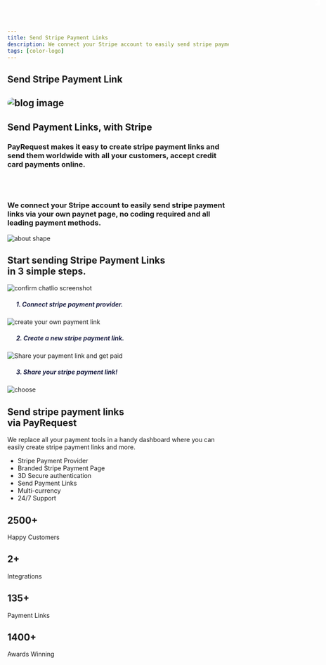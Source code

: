 ```yaml
---
title: Send Stripe Payment Links
description: We connect your Stripe account to easily send stripe payment links.
tags: [color-logo]
---
```



<section class="breadcrumb-area">
         <div class="breadcrumb-shape"></div>
         <div class="container">
            <div class="row">
               <div class="col-lg-12">
                  <div class="breadcrumb-inn">
                     <div class="section-title wow fadeInUp" data-wow-duration="1s" data-wow-delay="0.3s" style="visibility: visible; animation-duration: 1s; animation-delay: 0.3s; animation-name: fadeInUp;">
                       <h2>Send Stripe <span>Payment Link</span></h2>
                     </div>
                  </div>
               </div>
            </div>
         </div>
</section>



<section class="about-page-section section_100">
         <div class="container">
            <div class="row">
               <div class="col-lg-12">
                  
</div>
            </div>
            <div class="row align-items-center">
               <div class="col-lg-5 lg-1">
                  <div class="about-page-left wow fadeInLeft" data-wow-duration="1s" data-wow-delay="0.5s" style="visibility: visible; animation-duration: 1s; animation-delay: 0.5s; animation-name: fadeInLeft;">
                     <h2 class="mr-5"><div class="">
 <img src="https://payrequest.io/assets/img/illustrations/payment-links-illustration.png" alt="blog image" style="
    border-radius: 20px;
">
                     </div></h2>
                  </div>
               </div>
               <div class="col-lg-6">
                  <div class="about-page-text wow fadeInRight" data-wow-duration="1s" data-wow-delay="0.6s" style="visibility: visible; animation-duration: 1s; animation-delay: 0.6s; animation-name: fadeInRight;">
                     <div class="section-title wow fadeInUp" data-wow-duration="1s" data-wow-delay="0.3s" style="visibility: visible; animation-duration: 1s; animation-delay: 0.3s; animation-name: fadeInUp;">
                     <h2>Send  Payment Links,
<span>with Stripe</span>

</h2>
                  </div>

<h3>PayRequest makes it easy to create stripe payment links and send them worldwide with all your customers, accept credit card payments online.

<br><br>

We connect your Stripe account to easily send stripe payment links via your own paynet page, no coding required and all leading payment methods.

</h3>
                  </div>
               </div>
            </div>
         </div>
      </section>



<section class="about-section">
         <!-- Top Shape Start -->
         <div class="about-top-shape">
            <img src="http://themescare.com/demos/robofume-view/assets/img/about-shape.png" alt="about shape">
         </div>
         <!-- Top Shape End -->
         <!-- Bottom Shape Start -->

 <!-- Bottom Shape End -->
 <!-- About Top Start -->
<div class="about-top section_100">
            <div class="container">
             <div class="row align-items-center">
                  <div class="col-lg-12">
                  <div class="section-title wow fadeInUp" data-wow-duration="1s" data-wow-delay="0.3s" style="visibility: visible; animation-duration: 1s; animation-delay: 0.3s; animation-name: fadeInUp;">
                     <div class="section-title">
<h2>Start sending<span> Stripe Payment Links</span><br> in 3 simple steps.</h2>
</div>
                  </div>
                  
</div>
<style>
  .bubble-number {
    display: block;
    width: 50px;
    height: 50px;
    background: url(https://chatlio.com/img/bg-bubble-number.svg) no-repeat center;
    background-size: 50px;
    line-height: 50px;
    color: #fff;
    font-size: 1.25rem;
    font-weight: 700;
    text-align: center;
    position: absolute;
    top: -20px;
    right: 0;
  }
  
  .img-wrap {
    max-height: 220px;
    max-width: 360px;
    margin-left: auto;
    margin-right: auto;
    margin-bottom: 30px;
    border-radius: 10px;
    position: relative;
  }
  
  .img-wrap img {
    background: #f5f9fc;
    border-radius: 10px;
    max-width: 100%;
    height: auto;
    box-shadow: 0 2px 3px 0 rgba(0, 0, 0, .1);
    height: 200px;
    width: 350px;
  }

</style>

<style>
.section-content .image-container {
    height: 400px;
}
.section-content .image-container .img-comments {
    z-index: 3;
    left: -100px;
    top: -40px;
}
.section-content .image-container img {
    position: absolute;
    width: 100%;
    max-width: 380px;
}
[class*=shadow] {
    transition: all .15s ease;
}
.section-content .image-container .img-blog {
    z-index: 4;
    left: 100px;
    top: 20px;
}
.profile-page .card-profile .card-profile-image img, .shadow {
    box-shadow: 0 15px 35px rgba(50,50,93,.1),0 5px 15px rgba(0,0,0,.07)!important;
}
rounded {
    border-radius: .25rem!important;
}
</style>


<div class="row">
          <div class="col-sm-4 aos-init aos-animate" data-aos="fade-up" data-aos-easing="delay-slide" data-aos-duration="1300" data-aos-delay="400" data-aos-offset="-100">
            <div class="img-wrap">
              <img src="https://i.imgur.com/V8IqnbY.png" alt="confirm chatlio screenshot">
              <span class="bubble-number">1</span>
            </div>
            <h5 style="
    font-weight: 700;
    color: #1c2045;
    margin-left: 20px;
">
              1. Connect stripe payment provider.
            <p></p></h5>
          </div>
          <div class="col-sm-4 aos-init aos-animate" data-aos="fade-up" data-aos-easing="delay-slide" data-aos-duration="1300" data-aos-delay="500" data-aos-offset="-100">
            <div class="img-wrap">
                    <img src="https://payrequest.io/assets/img/screens/new-request.png" alt="create your own payment link">
              <span class="bubble-number">2</span>
            </div>
            <h5 style="
    font-weight: 700;
    color: #1c2045;
    margin-left: 20px;
">2. Create a new stripe payment link.</h5>
          </div>
          <div class="col-sm-4 aos-init aos-animate" data-aos="fade-up" data-aos-easing="delay-slide" data-aos-duration="1300" data-aos-delay="600" data-aos-offset="-100">
            <div class="img-wrap">
              <img src="https://payrequest.io/assets/img/screens/payment-link.png" alt="Share your payment link and get paid">
              <span class="bubble-number">3</span>
            </div>
            <h5 style="
    font-weight: 700;
    color: #1c2045;
    margin-left: 20px;
">3. Share your stripe payment link!</h5>
          </div>
        </div>
               </div>
            </div>
         </div>
         <!-- About Top End -->
          
<!-- About Bottom Start -->
<!-- About Bottom End -->
</section>



<section class="choose-section section_100">
         <div class="choose-shape-bg">
            <img src="http://themescare.com/demos/robofume-view/assets/img/hero-dot-shape.png" alt="choose">
         </div>
         <div class="container">
          <div class="row align-items-center">
               <div class="col-lg-6 col-md-12 col-sm-12">
                  <div class="choose-left wow fadeInLeft" data-wow-duration="1s" data-wow-delay="0.3s" style="visibility: visible; animation-duration: 1s; animation-delay: 0.3s; animation-name: fadeInLeft;">
                     <div class="section-title">
                        <h2>Send <span>stripe payment links</span> <br>via PayRequest</h2>
                     </div>
                     <p>We replace all your payment tools in a handy dashboard where you can easily create stripe payment links and more.

</p>
                     <ul>
                        <li><i class="fa fa-check-square-o"></i> Stripe Payment Provider</li>
                        <li><i class="fa fa-check-square-o"></i> Branded Stripe Payment Page</li>
                        <li><i class="fa fa-check-square-o"></i>3D Secure authentication
</li>
                        <li><i class="fa fa-check-square-o"></i>Send Payment Links</li>
                        <li><i class="fa fa-check-square-o"></i>Multi-currency</li>
                        <li><i class="fa fa-check-square-o"></i> 24/7 Support</li>
                     </ul>
                  </div>
               </div>
               <div class="col-lg-6 col-md-12 col-sm-12">
                  <div class="choose-right">
                     <div class="row">
                        <div class="col-lg-6 col-md-6 col-sm-12">
                           <div class="choose-box wow fadeInUp" data-wow-duration="1s" data-wow-delay="0.3s" style="visibility: visible; animation-duration: 1s; animation-delay: 0.3s; animation-name: fadeInUp;">
                              <div class="choose-icon">
                                 <i class="fa fa-users"></i>
                              </div>
                              <h2><span class="counter">2500</span>+</h2>
                              <p>Happy Customers</p>
                              <div class="choose-icon-bottom">
                                 <i class="fa fa-users"></i>
                              </div>
                           </div>
                        </div>
                        <div class="col-lg-6 col-md-6 col-sm-12">
                           <div class="choose-box wow fadeInUp" data-wow-duration="1s" data-wow-delay="0.4s" style="visibility: visible; animation-duration: 1s; animation-delay: 0.4s; animation-name: fadeInUp;">
                              <div class="choose-icon">
                                 <i class="fa fa-cube"></i>
                              </div>
                              <h2><span class="counter">2</span>+</h2>
                              <p>Integrations</p>
                              <div class="choose-icon-bottom">
                                 <i class="fa fa-cube"></i>
                              </div>
                           </div>
                        </div>
                        <div class="col-lg-6 col-md-6 col-sm-12">
                           <div class="choose-box wow fadeInUp" data-wow-duration="1s" data-wow-delay="0.5s" style="visibility: visible; animation-duration: 1s; animation-delay: 0.5s; animation-name: fadeInUp;">
                              <div class="choose-icon">
                                 <i class="fa fa-thumbs-up"></i>
                              </div>
                              <h2><span class="counter">135</span>+</h2>
                              <p>Payment Links</p>
                              <div class="choose-icon-bottom">
                                 <i class="fa fa-thumbs-up"></i>
                              </div>
                           </div>
                        </div>
                        <div class="col-lg-6 col-md-6 col-sm-12">
                           <div class="choose-box wow fadeInUp" data-wow-duration="1s" data-wow-delay="0.5s" style="visibility: visible; animation-duration: 1s; animation-delay: 0.5s; animation-name: fadeInUp;">
                              <div class="choose-icon">
                                 <i class="fa fa-trophy"></i>
                              </div>
                              <h2><span class="counter">1400</span>+</h2>
                              <p>Awards Winning</p>
                              <div class="choose-icon-bottom">
                                 <i class="fa fa-trophy"></i>
                              </div>
                           </div>
                        </div>
                     </div>
                  </div>
               </div>
            </div>
         </div>
      </section>